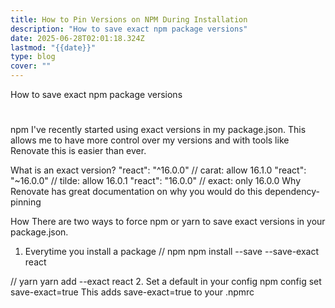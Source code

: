 ```yaml
---
title: How to Pin Versions on NPM During Installation
description: "How to save exact npm package versions"
date: 2025-06-28T02:01:18.324Z
lastmod: "{{date}}"
type: blog
cover: ""
---
```



How to save exact npm package versions

#

npm
I've recently started using exact versions in my package.json. This allows me to have more control over my versions and with tools like Renovate this is easier than ever.

What is an exact version?
"react": "^16.0.0" // carat: allow 16.1.0
"react": "~16.0.0" // tilde: allow 16.0.1
"react": "16.0.0" // exact: only 16.0.0
Why
Renovate has great documentation on why you would do this dependency-pinning

How
There are two ways to force npm or yarn to save exact versions in your package.json.

1. Everytime you install a package
// npm
npm install --save --save-exact react

// yarn
yarn add --exact react
2. Set a default in your config
npm config set save-exact=true
This adds save-exact=true to your .npmrc
